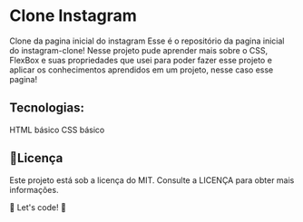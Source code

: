 # Clone Instagram
 
 Clone da pagina inicial do instagram
Esse é o repositório da pagina inicial do instagram-clone!
Nesse projeto pude aprender mais sobre o CSS, FlexBox e suas propriedades que usei para poder fazer esse projeto e aplicar os conhecimentos aprendidos em um projeto, nesse caso esse pagina!

## Tecnologias:
HTML básico
CSS básico

## 📝Licença
Este projeto está sob a licença do MIT. Consulte a LICENÇA para obter mais informações.

🚀 Let's code! 🚀